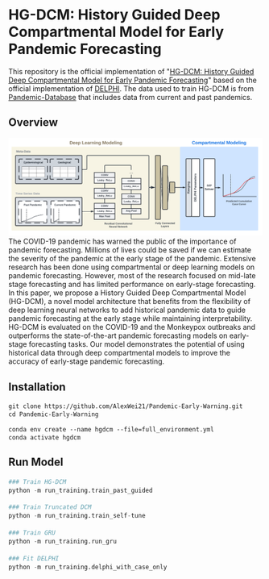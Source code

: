 # HG-DCM: History Guided Deep Compartmental Model for Early Pandemic Forecasting
This repository is the official implementation of "[HG-DCM: History Guided Deep Compartmental Model for Early Pandemic Forecasting]()" based on the official implementation of [DELPHI](https://github.com/COVIDAnalytics/DELPHI).
The data used to train HG-DCM is from [Pandemic-Database]() that includes data from current and past pandemics.

## Overview
![architecture](/architecture.png)
The COVID-19 pandemic has warned the public of the importance of pandemic
forecasting. Millions of lives could be saved if we can estimate the severity of
the pandemic at the early stage of the pandemic. Extensive research has been
done using compartmental or deep learning models on pandemic forecasting.
However, most of the research focused on mid-late stage forecasting and has
limited performance on early-stage forecasting. In this paper, we propose a History
Guided Deep Compartmental Model (HG-DCM), a novel model architecture that
benefits from the flexibility of deep learning neural networks to add historical
pandemic data to guide pandemic forecasting at the early stage while maintaining
interpretability. HG-DCM is evaluated on the COVID-19 and the Monkeypox
outbreaks and outperforms the state-of-the-art pandemic forecasting models on
early-stage forecasting tasks. Our model demonstrates the potential of using
historical data through deep compartmental models to improve the accuracy of
early-stage pandemic forecasting.

## Installation 
```shell
git clone https://github.com/AlexWei21/Pandemic-Early-Warning.git
cd Pandemic-Early-Warning
```

```shell
conda env create --name hgdcm --file=full_environment.yml
conda activate hgdcm
```

## Run Model
```python
### Train HG-DCM
python -m run_training.train_past_guided

### Train Truncated DCM
python -m run_training.train_self-tune

### Train GRU
python -m run_training.run_gru

### Fit DELPHI
python -m run_training.delphi_with_case_only
```
